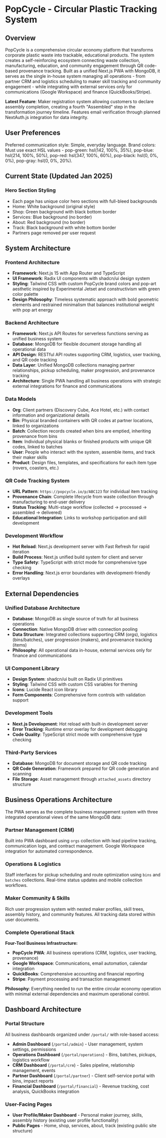 # PopCycle - Circular Plastic Tracking System

## Overview

PopCycle is a comprehensive circular economy platform that transforms corporate plastic waste into trackable, educational products. The system creates a self-reinforcing ecosystem connecting waste collection, manufacturing, education, and community engagement through QR code-based provenance tracking. Built as a unified Next.js PWA with MongoDB, it serves as the single in-house system managing all operations - from partner CRM and logistics scheduling to maker skill tracking and community engagement - while integrating with external services only for communications (Google Workspace) and finance (QuickBooks/Stripe).

**Latest Feature**: Maker registration system allowing customers to declare assembly completion, creating a fourth "Assembled" step in the transformation journey timeline. Features email verification through planned NextAuth.js integration for data integrity.

## User Preferences

Preferred communication style: Simple, everyday language.
Brand colors: Must use exact HSL values - pop-green: hsl(142, 100%, 35%), pop-blue: hsl(214, 100%, 50%), pop-red: hsl(347, 100%, 60%), pop-black: hsl(0, 0%, 0%), pop-gray: hsl(0, 0%, 20%).

## Current State (Updated Jan 2025)

### Hero Section Styling
- Each page has unique color hero sections with full-bleed backgrounds
- Home: White background (original style)
- Shop: Green background with black bottom border
- Services: Blue background (no border)
- About: Red background (no border) 
- Track: Black background with white bottom border
- Partners page removed per user request

## System Architecture

### Frontend Architecture
- **Framework**: Next.js 15 with App Router and TypeScript
- **UI Framework**: Radix UI components with shadcn/ui design system
- **Styling**: Tailwind CSS with custom PopCycle brand colors and pop-art aesthetic inspired by Experimental Jetset and constructivism with green color palette
- **Design Philosophy**: Timeless systematic approach with bold geometric elements and restrained minimalism that balances institutional weight with pop art energy

### Backend Architecture
- **Framework**: Next.js API Routes for serverless functions serving as unified business system
- **Database**: MongoDB for flexible document storage handling all operational data
- **API Design**: RESTful API routes supporting CRM, logistics, user tracking, and QR code tracking
- **Data Layer**: Unified MongoDB collections managing partner relationships, pickup scheduling, maker progression, and provenance tracking
- **Architecture**: Single PWA handling all business operations with strategic external integrations for finance and communications

### Data Models
- **Org**: Client partners (Discovery Cube, Ace Hotel, etc.) with contact information and organizational details
- **Bin**: Physical branded containers with QR codes at partner locations, linked to organizations
- **Batch**: Collection records created when bins are emptied, inheriting provenance from bins
- **Item**: Individual physical blanks or finished products with unique QR codes, linked to batches
- **User**: People who interact with the system, assemble items, and track their maker skills
- **Product**: Design files, templates, and specifications for each item type (rovers, coasters, etc.)

### QR Code Tracking System
- **URL Pattern**: `https://popcycle.io/p/ABC123` for individual item tracking
- **Provenance Chain**: Complete lifecycle from waste collection through manufacturing to end-user delivery
- **Status Tracking**: Multi-stage workflow (collected → processed → assembled → delivered)
- **Educational Integration**: Links to workshop participation and skill development

### Development Workflow
- **Hot Reload**: Next.js development server with Fast Refresh for rapid iteration
- **Build Process**: Next.js unified build system for client and server
- **Type Safety**: TypeScript with strict mode for comprehensive type checking
- **Error Handling**: Next.js error boundaries with development-friendly overlays

## External Dependencies

### Unified Database Architecture
- **Database**: MongoDB as single source of truth for all business operations
- **Connection**: Native MongoDB driver with connection pooling
- **Data Structure**: Integrated collections supporting CRM (orgs), logistics (bins/batches), user progression (makers), and provenance tracking (items)
- **Philosophy**: All operational data in-house, external services only for finance and communications

### UI Component Library
- **Design System**: shadcn/ui built on Radix UI primitives
- **Styling**: Tailwind CSS with custom CSS variables for theming
- **Icons**: Lucide React icon library
- **Form Components**: Comprehensive form controls with validation support

### Development Tools
- **Next.js Development**: Hot reload with built-in development server
- **Error Tracking**: Runtime error overlay for development debugging
- **Code Quality**: TypeScript strict mode with comprehensive type checking

### Third-Party Services
- **Database**: MongoDB for document storage and QR code tracking
- **QR Code Generation**: Framework prepared for QR code generation and scanning
- **File Storage**: Asset management through `attached_assets` directory structure

## Business Operations Architecture

The PWA serves as the complete business management system with three integrated operational views of the same MongoDB data:

### Partner Management (CRM)
Built into PWA dashboard using `orgs` collection with lead pipeline tracking, communication logs, and contract management. Google Workspace integration for automated correspondence.

### Operations & Logistics
Staff interfaces for pickup scheduling and route optimization using `bins` and `batches` collections. Real-time status updates and mobile collection workflows.

### Maker Community & Skills
Rich user progression system with nested maker profiles, skill trees, assembly history, and community features. All tracking data stored within user documents.

### Complete Operational Stack
**Four-Tool Business Infrastructure:**
- **PopCycle PWA**: All business operations (CRM, logistics, user tracking, provenance)
- **Google Workspace**: Communications, email automation, calendar integration
- **QuickBooks**: Comprehensive accounting and financial reporting
- **Stripe**: Payment processing and transaction management

**Philosophy**: Everything needed to run the entire circular economy operation with minimal external dependencies and maximum operational control.

## Dashboard Architecture

### Portal Structure
All business dashboards organized under `/portal/` with role-based access:

- **Admin Dashboard** (`/portal/admin`) - User management, system settings, permissions
- **Operations Dashboard** (`/portal/operations`) - Bins, batches, pickups, logistics workflow
- **CRM Dashboard** (`/portal/crm`) - Sales pipeline, relationship management, events
- **Partner Dashboard** (`/portal/partner`) - Client self-service portal with bins, impact reports
- **Financial Dashboard** (`/portal/financial`) - Revenue tracking, cost analysis, QuickBooks integration

### User-Facing Pages
- **User Profile/Maker Dashboard** - Personal maker journey, skills, assembly history (existing user profile functionality)
- **Public Pages** - Home, shop, services, about, track (existing public site structure)